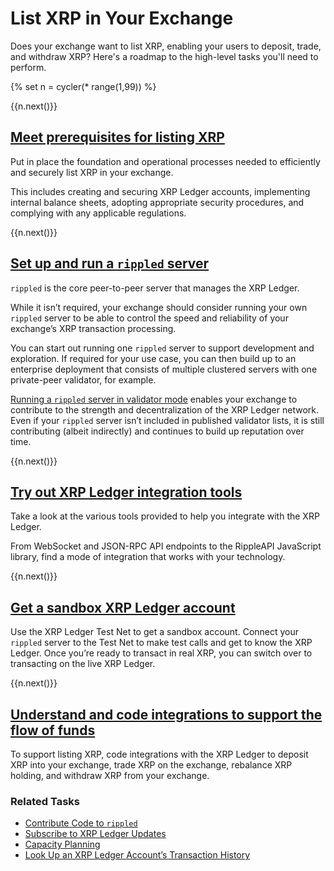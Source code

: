 # List XRP in Your Exchange

Does your exchange want to list XRP, enabling your users to deposit, trade, and withdraw XRP? Here's a roadmap to the high-level tasks you'll need to perform.

{% set n = cycler(* range(1,99)) %}

<span class="use-case-step-num">{{n.next()}}</span>
<!-- <span class="use-case-step-length">(1 hour)</span> -->
## [Meet prerequisites for listing XRP](list-xrp-as-an-exchange.html#prerequisites-for-supporting-xrp)

Put in place the foundation and operational processes needed to efficiently and securely list XRP in your exchange.

This includes creating and securing XRP Ledger accounts, implementing internal balance sheets, adopting appropriate security procedures, and complying with any applicable regulations.


<span class="use-case-step-num">{{n.next()}}</span>
<!-- <span class="use-case-step-length">(1 hour)</span> -->
## [Set up and run a `rippled` server](manage-the-rippled-server.html)

`rippled` is the core peer-to-peer server that manages the XRP Ledger.

While it isn’t required, your exchange should consider running your own `rippled` server to be able to control the speed and reliability of your exchange’s XRP transaction processing.

You can start out running one `rippled` server to support development and exploration. If required for your use case, you can then build up to an enterprise deployment that consists of multiple clustered servers with one private-peer validator, for example.

[Running a `rippled` server in validator mode](run-a-rippled-validator.html) enables your exchange to contribute to the strength and decentralization of the XRP Ledger network. Even if your `rippled` server isn’t included in published validator lists, it is still contributing (albeit indirectly) and continues to build up reputation over time.


<span class="use-case-step-num">{{n.next()}}</span>
<!-- <span class="use-case-step-length">(1 hour)</span> -->
## [Try out XRP Ledger integration tools](get-started-with-the-rippled-api.html)

Take a look at the various tools provided to help you integrate with the XRP Ledger.

From WebSocket and JSON-RPC API endpoints to the RippleAPI JavaScript library, find a mode of integration that works with your technology.


<span class="use-case-step-num">{{n.next()}}</span>
<!-- <span class="use-case-step-length">(1 hour)</span> -->
## [Get a sandbox XRP Ledger account](xrp-test-net-faucet.html)

Use the XRP Ledger Test Net to get a sandbox account. Connect your `rippled` server to the Test Net to make test calls and get to know the XRP Ledger. Once you’re ready to transact in real XRP, you can switch over to transacting on the live XRP Ledger.


<span class="use-case-step-num">{{n.next()}}</span>
<!-- <span class="use-case-step-length">(1 hour)</span> -->
## [Understand and code integrations to support the flow of funds](list-xrp-as-an-exchange.html#flow-of-funds)

To support listing XRP, code integrations with the XRP Ledger to deposit XRP into your exchange, trade XRP on the exchange, rebalance XRP holding, and withdraw XRP from your exchange.


### Related Tasks

- [Contribute Code to `rippled`](contribute-code-to-rippled.html)
- [Subscribe to XRP Ledger Updates](subscription-methods.html)
- [Capacity Planning](capacity-planning.html)
- [Look Up an XRP Ledger Account’s Transaction History](tx_history.html)
<!-- for the future, link to Implement Destination Tags -->
